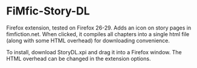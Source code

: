 FiMfic-Story-DL
===============

Firefox extension, tested on Firefox 26-29.
Adds an icon on story pages in fimfiction.net. When clicked, it compiles all chapters into a single html file (along with some HTML overhead) for downloading convenience.

To install, download StoryDL.xpi and drag it into a Firefox window.
The HTML overhead can be changed in the extension options.
